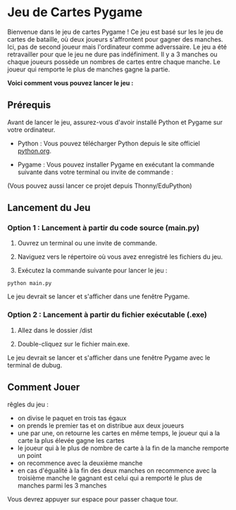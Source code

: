 # Jeu de Cartes Pygame

Bienvenue dans le jeu de cartes Pygame ! Ce jeu est basé sur les le jeu de cartes de bataille, où deux joueurs s'affrontent pour gagner des manches. Ici, pas de second joueur mais l'ordinateur comme adverssaire. Le jeu a été retravailler pour que le jeu ne dure pas indéfiniment. Il y a 3 manches ou chaque joueurs possède un nombres de cartes entre chaque manche. Le joueur qui remporte le plus de manches gagne la partie. 

**Voici comment vous pouvez lancer le jeu :**

## Prérequis

Avant de lancer le jeu, assurez-vous d'avoir installé Python et Pygame sur votre ordinateur.

- Python : Vous pouvez télécharger Python depuis le site officiel [python.org](https://www.python.org/downloads/).

- Pygame : Vous pouvez installer Pygame en exécutant la commande suivante dans votre terminal ou invite de commande :

(Vous pouvez aussi lancer ce projet depuis Thonny/EduPython)

## Lancement du Jeu

### Option 1 : Lancement à partir du code source (main.py)

1. Ouvrez un terminal ou une invite de commande.

2. Naviguez vers le répertoire où vous avez enregistré les fichiers du jeu.

3. Exécutez la commande suivante pour lancer le jeu : 

```python main.py```

Le jeu devrait se lancer et s'afficher dans une fenêtre Pygame.

### Option 2 : Lancement à partir du fichier exécutable (.exe)

1. Allez dans le dossier /dist

2. Double-cliquez sur le fichier main.exe.

Le jeu devrait se lancer et s'afficher dans une fenêtre Pygame avec le terminal de dubug.

## Comment Jouer

rêgles du jeu :
 - on divise le paquet en trois tas égaux
 - on prends le premier tas et on distribue aux deux joueurs
 - une par une, on retourne les cartes en même temps, le joueur qui a la carte la plus élevée gagne les cartes
 - le joueur qui à le plus de nombre de carte à la fin de la manche remporte un point
 - on recommence avec la deuxième manche
 - en cas d'égualité à la fin des deux manches on recommence avec la troisième manche
 le gagnant est celui qui a remporté le plus de manches parmi les 3 manches

Vous devrez appuyer sur espace pour passer chaque tour.
